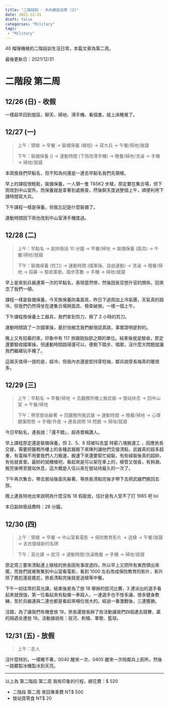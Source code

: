 ```yaml
---
title: "二階段訓 - 大內營區日常 (2)"
date: 2021-12-31
draft: false
categories: "Military"
tags: 
 - "Military"
---
```


40 榴彈機槍的二階段訓生活日常，本篇文章為第二周。

<!--more-->

最後更新日：2021/12/31

# 二階段 第二周

## 12/26 (日) - 收假

一樣超早回到營區，聊天、掃地、滑手機、看個書，就上床睡覺了。

## 12/27 (一)

> 上午：領槍 → 早餐 → 裝備保養 (槍枝) → 寫大兵 → 午餐/掃地/就寢
> 
> 下午：裝備保養 () → 運動時間 (下雨改滑手機) → 晚餐/掃地/洗澡 → 手機 → 掃地/就寢

本周換我們早點名，但不知為何還是一連去早點名我們先領槍。

早上的課程很輕鬆，裝備保養，一人領一隻 T65K2 步槍，原定要在集合場，但下雨改到中山室外，而保養就是拿著到處檢查，然後聊天度過整個上午，順便利用下課時間寫大兵。

下午課程一樣是保養，但我忘記是什麼裝備了。

運動時間因下雨也改到中山室滑手機度過。

## 12/28 (二)

> 上午：早點名 → 副排廢話 10 分鐘 → 早餐/掃地 → 裝備保養 (面具) → 午餐/掃地/就寢
> 
> 下午：裝備保養 (剪刀) → 運動時間 (國軍操、自由運動) → 洗澡 → 晚餐/掃地 → 招募 → 驗收軍歌、踏步答數 → 手機 → 掃地/就寢

早上是來到兵器連第一次的早點名，表現當然慘，然後因長官想升官的關係，回來念了我們一頓。

課程一樣是裝備保養，今天換保養防毒面具，昨日下過雨加上冷氣團，天氣真的超冷，但我們仍然得坐在連集合場擦面具、檢查破損，一樣一個上午。

下午課程換保養土工器具，我們拿到剪刀，擦了 2 小時的剪刀。

運動時間跳了一次國軍操，基於怕被念我們都很認真跳，事實證明是對的。

晚上又有招募的來，印象中有 117 旅跟砲指部之類的單位。結束後就是驗收，原定還要驗收國軍操，但運動時間跳得還可以，便剩下踏步、唱歌，沒什麼大問題就讓我們繼續玩手機了。

這兩天值得一提的是，超冷，但我內衣還是堅持穿短袖，鄰兵說穿長袖真的暖很多。

## 12/29 (三)

> 上午：早點名 → 早餐/掃地 → 去醫務所樓上搬武器 → 營站休息 → 回中山室 → 午餐/掃地
> 
> 下午：帶至營站躲著 → 回醫務所搬武器 → 運動時間 → 晚餐/掃地 → 心理健康問卷 → 手機/外食 → 連長說明 18 問題 → 掃地/就寢

今日早點名，連長說：「還不錯」，超吝嗇稱讚人。

早上課程原定還是裝備保養，但 2、5、8 班被叫去當 時薪八塊搬運工 ，因應旅長交接，需要把醫務所樓上的各種武器搬下來陳列讓他們交接清點，武器真的超多超重，有電梯不用要我們人力搬運，搬運下來還要幫忙組裝，有些組裝後真的超帥，有些就普普。最帥的就機槍吧，看起來是可以架在車上的，槍管又很長，有夠潮。搬完後帶至營站休息，這大概是入伍以來在營站待最久的一次了。

下午再次集合，帶去營站後面先躲著，等旅長清點完後才帶下去把武器們搬回去放。

晚上連長特地出來說明為什麼沒有 18 假能放，估計是有人受不了打 1985 吧 lol

本日副排廢話費時：28 分鐘。

## 12/30 (四)

> 上午：領槍 → 早餐 → 中山室看電影 → 保防教育影片 → 送槍 → 午餐/就寢 → 丟衣服縫新的名牌
> 
> 下午：莒光課 → 拔河 → 運動時間/洗澡晚餐 → 手機 → 掃地/就寢

原定周三要來清點連上槍枝的旅長因有事改週四，所以早上又把所有東西領出來擺，而我們就被聚集到中山室看電影，看到 1000 左右改成保防教育的影片，影片除了尷尬還是尷尬，旅長清點完後就是送槍等中餐。

下午一如往常的莒光課，結束後是為了放 18 舉辦的拔河比賽，3 連派出的選手看起來就很強，第一位看起來有點像一拳超人，一連選手也不惶多讓，很多健身教練，至於兵器連與二連也都是看起來噸位很大的。經過一番激戰後，三連獲勝。

沒錯，為了讓我們有機會放 18，旅長還營長辦了些活動讓我們四個連去競賽，贏的隔週全連放 18。活動據說有：拔河、刺槍、軍歌、籃球。

## 12/31 (五) - 放假

> 上午：走人

沒什麼特別，一樣睡不著，0040 醒來一次、0405 醒來一次陪鄰兵上廁所，然後一路聽製冰機製冰到天亮。

---

以上為 第二階段 第二周 我有印象的行程，總花費：$ 520

- 二階段 第二周 來回專車費 NT$ 500
- 營站買零食 NT$ 20
